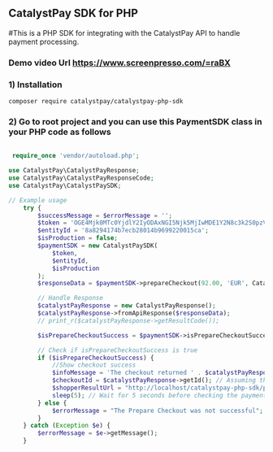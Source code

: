 ## CatalystPay SDK for PHP

#This is a PHP SDK for integrating with the CatalystPay API to handle payment processing.

### Demo video Url <https://www.screenpresso.com/=raBX>

### 1) Installation

`composer require catalystpay/catalystpay-php-sdk`

### 2) Go to root project and you can use this PaymentSDK class in your PHP code as follows

```php <?php

 require_once 'vendor/autoload.php';

use CatalystPay\CatalystPayResponse;
use CatalystPay\CatalystPayResponseCode;
use CatalystPay\CatalystPaySDK;

// Example usage
    try {
        $successMessage = $errorMessage = '';
        $token = 'OGE4Mjk0MTc0YjdlY2IyODAxNGI5Njk5MjIwMDE1Y2N8c3k2S0pzVDg=';
        $entityId = '8a8294174b7ecb28014b9699220015ca';
        $isProduction = false;
        $paymentSDK = new CatalystPaySDK(
            $token,
            $entityId,
            $isProduction
        );
        $responseData = $paymentSDK->prepareCheckout(92.00, 'EUR', CatalystPaySDK::PAYMENT_TYPE_DEBIT);

        // Handle Response 
        $catalystPayResponse = new CatalystPayResponse();
        $catalystPayResponse->fromApiResponse($responseData);
        // print_r($catalystPayResponse->getResultCode());

        $isPrepareCheckoutSuccess = $paymentSDK->isPrepareCheckoutSuccess($catalystPayResponse->getResultCode());

        // Check if isPrepareCheckoutSuccess is true
        if ($isPrepareCheckoutSuccess) {
            //Show checkout success
            $infoMessage = 'The checkout returned ' . $catalystPayResponse->getResultCode() . ' instead of ' . CatalystPayResponseCode::CREATED_CHECKOUT;
            $checkoutId = $catalystPayResponse->getId(); // Assuming the response contains the ID
            $shopperResultUrl = "http://localhost/catalystpay-php-sdk/payment_result.php"; // Replace with your actual URL
            sleep(5); // Wait for 5 seconds before checking the payment status
        } else {
            $errorMessage = "The Prepare Checkout was not successful";
        }
    } catch (Exception $e) {
        $errorMessage = $e->getMessage();
    }
```
